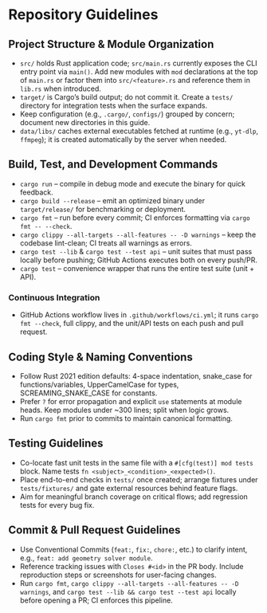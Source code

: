 # Repository Guidelines

## Project Structure & Module Organization
- `src/` holds Rust application code; `src/main.rs` currently exposes the CLI entry point via `main()`. Add new modules with `mod` declarations at the top of `main.rs` or factor them into `src/<feature>.rs` and reference them in `lib.rs` when introduced.
- `target/` is Cargo’s build output; do not commit it. Create a `tests/` directory for integration tests when the surface expands.
- Keep configuration (e.g., `.cargo/`, `configs/`) grouped by concern; document new directories in this guide.
- `data/libs/` caches external executables fetched at runtime (e.g., `yt-dlp`, `ffmpeg`); it is created automatically by the server when needed.

## Build, Test, and Development Commands
- `cargo run` – compile in debug mode and execute the binary for quick feedback.
- `cargo build --release` – emit an optimized binary under `target/release/` for benchmarking or deployment.
- `cargo fmt` – run before every commit; CI enforces formatting via `cargo fmt -- --check`.
- `cargo clippy --all-targets --all-features -- -D warnings` – keep the codebase lint-clean; CI treats all warnings as errors.
- `cargo test --lib` & `cargo test --test api` – unit suites that must pass locally before pushing; GitHub Actions executes both on every push/PR.
- `cargo test` – convenience wrapper that runs the entire test suite (unit + API).

### Continuous Integration
- GitHub Actions workflow lives in `.github/workflows/ci.yml`; it runs `cargo fmt --check`, full clippy, and the unit/API tests on each push and pull request.

## Coding Style & Naming Conventions
- Follow Rust 2021 edition defaults: 4-space indentation, snake_case for functions/variables, UpperCamelCase for types, SCREAMING_SNAKE_CASE for constants.
- Prefer `?` for error propagation and explicit `use` statements at module heads. Keep modules under ~300 lines; split when logic grows.
- Run `cargo fmt` prior to commits to maintain canonical formatting.

## Testing Guidelines
- Co-locate fast unit tests in the same file with a `#[cfg(test)] mod tests` block. Name tests `fn <subject>_<condition>_<expected>()`.
- Place end-to-end checks in `tests/` once created; arrange fixtures under `tests/fixtures/` and gate external resources behind feature flags.
- Aim for meaningful branch coverage on critical flows; add regression tests for every bug fix.

## Commit & Pull Request Guidelines
- Use Conventional Commits (`feat:`, `fix:`, `chore:`, etc.) to clarify intent, e.g., `feat: add geometry solver module`.
- Reference tracking issues with `Closes #<id>` in the PR body. Include reproduction steps or screenshots for user-facing changes.
- Run `cargo fmt`, `cargo clippy --all-targets --all-features -- -D warnings`, and `cargo test --lib && cargo test --test api` locally before opening a PR; CI enforces this pipeline.
